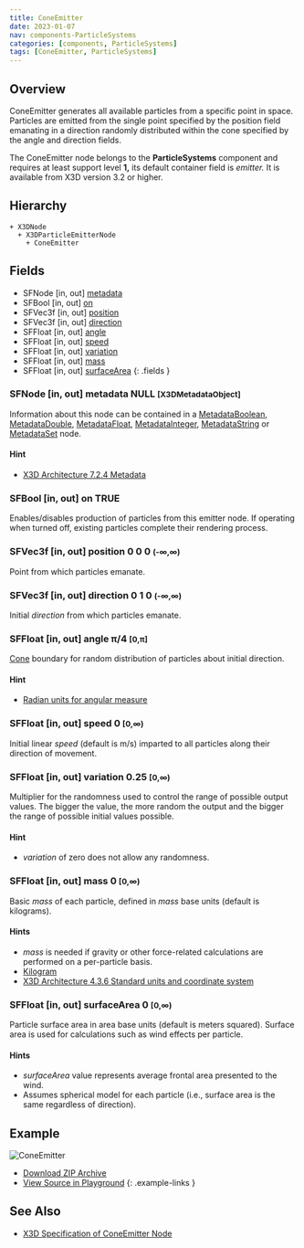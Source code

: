 ```yaml
---
title: ConeEmitter
date: 2023-01-07
nav: components-ParticleSystems
categories: [components, ParticleSystems]
tags: [ConeEmitter, ParticleSystems]
---
```

<style>
.post h3 {
  word-spacing: 0.2em;
}
</style>

## Overview

ConeEmitter generates all available particles from a specific point in space. Particles are emitted from the single point specified by the position field emanating in a direction randomly distributed within the cone specified by the angle and direction fields.

The ConeEmitter node belongs to the **ParticleSystems** component and requires at least support level **1,** its default container field is *emitter.* It is available from X3D version 3.2 or higher.

## Hierarchy

```
+ X3DNode
  + X3DParticleEmitterNode
    + ConeEmitter
```

## Fields

- SFNode \[in, out\] [metadata](#sfnode-in-out-metadata-null-x3dmetadataobject)
- SFBool \[in, out\] [on](#sfbool-in-out-on-true)
- SFVec3f \[in, out\] [position](#sfvec3f-in-out-position-0-0-0--)
- SFVec3f \[in, out\] [direction](#sfvec3f-in-out-direction-0-1-0--)
- SFFloat \[in, out\] [angle](#sffloat-in-out-angle-4-0-)
- SFFloat \[in, out\] [speed](#sffloat-in-out-speed-0-0)
- SFFloat \[in, out\] [variation](#sffloat-in-out-variation-025-0)
- SFFloat \[in, out\] [mass](#sffloat-in-out-mass-0-0)
- SFFloat \[in, out\] [surfaceArea](#sffloat-in-out-surfacearea-0-0)
{: .fields }

### SFNode [in, out] **metadata** NULL <small>[X3DMetadataObject]</small>

Information about this node can be contained in a [MetadataBoolean](/x_ite/components/core/metadataboolean/), [MetadataDouble](/x_ite/components/core/metadatadouble/), [MetadataFloat](/x_ite/components/core/metadatafloat/), [MetadataInteger](/x_ite/components/core/metadatainteger/), [MetadataString](/x_ite/components/core/metadatastring/) or [MetadataSet](/x_ite/components/core/metadataset/) node.

#### Hint

- [X3D Architecture 7.2.4 Metadata](https://www.web3d.org/specifications/X3Dv4/ISO-IEC19775-1v4-IS/Part01/components/core.html#Metadata)

### SFBool [in, out] **on** TRUE

Enables/disables production of particles from this emitter node. If operating when turned off, existing particles complete their rendering process.

### SFVec3f [in, out] **position** 0 0 0 <small>(-∞,∞)</small>

Point from which particles emanate.

### SFVec3f [in, out] **direction** 0 1 0 <small>(-∞,∞)</small>

Initial *direction* from which particles emanate.

### SFFloat [in, out] **angle** π/4 <small>[0,π]</small>

[Cone](/x_ite/components/geometry3d/cone/) boundary for random distribution of particles about initial direction.

#### Hint

- [Radian units for angular measure](https://en.wikipedia.org/wiki/Radian)

### SFFloat [in, out] **speed** 0 <small>[0,∞)</small>

Initial linear *speed* (default is m/s) imparted to all particles along their direction of movement.

### SFFloat [in, out] **variation** 0.25 <small>[0,∞)</small>

Multiplier for the randomness used to control the range of possible output values. The bigger the value, the more random the output and the bigger the range of possible initial values possible.

#### Hint

- *variation* of zero does not allow any randomness.

### SFFloat [in, out] **mass** 0 <small>[0,∞)</small>

Basic *mass* of each particle, defined in *mass* base units (default is kilograms).

#### Hints

- *mass* is needed if gravity or other force-related calculations are performed on a per-particle basis.
- [Kilogram](https://en.wikipedia.org/wiki/Kilogram)
- [X3D Architecture 4.3.6 Standard units and coordinate system](https://www.web3d.org/specifications/X3Dv4/ISO-IEC19775-1v4-IS/Part01/concepts.html#Standardunitscoordinates)

### SFFloat [in, out] **surfaceArea** 0 <small>[0,∞)</small>

Particle surface area in area base units (default is meters squared). Surface area is used for calculations such as wind effects per particle.

#### Hints

- *surfaceArea* value represents average frontal area presented to the wind.
- Assumes spherical model for each particle (i.e., surface area is the same regardless of direction).

## Example

<x3d-canvas class="xr-button-br" src="https://create3000.github.io/media/examples/ParticleSystems/ConeEmitter/ConeEmitter.x3d" contentScale="auto" update="auto">
  <img src="https://create3000.github.io/media/examples/ParticleSystems/ConeEmitter/screenshot.avif" alt="ConeEmitter"/>
</x3d-canvas>

- [Download ZIP Archive](https://create3000.github.io/media/examples/ParticleSystems/ConeEmitter/ConeEmitter.zip)
- [View Source in Playground](/x_ite/playground/?url=https://create3000.github.io/media/examples/ParticleSystems/ConeEmitter/ConeEmitter.x3d)
{: .example-links }

## See Also

- [X3D Specification of ConeEmitter Node](https://www.web3d.org/documents/specifications/19775-1/V4.0/Part01/components/particleSystems.html#ConeEmitter)
